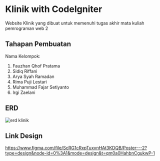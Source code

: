 # Klinik with CodeIgniter

Website Klinik yang dibuat untuk memenuhi tugas akhir mata kuliah pemrograman web 2

## Tahapan Pembuatan

Nama Kelompok:
1. Fauzhan Qhof Pratama
2. Sidiq Riffani 
3. Arya Syah Ramadan
4. Rima Puji Lestari
5. Muhammad Fajar Setiyanto
6. Irgi Zaelani

## ERD
![erd klinik](https://github.com/ristof5/Klinikci4/assets/116700466/285b8721-b9f4-4acc-9e78-ab51a1ddbc51)


## Link Design
https://www.figma.com/file/ScRG1cRxpTuxvnHAt3KDQB/Poster---2?type=design&node-id=0%3A1&mode=design&t=qm0a0HahbnCgukwP-1
